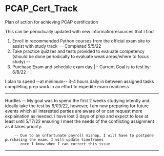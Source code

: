 # PCAP_Cert_Track
Plan of action for achieving PCAP certification

This can be periodically updated with new informatin/resources that I find

1) Enroll in recommended Python courses from the official exam site to assist with study track ---Completed 5/5/22
2) Take practice quizzes and tests provided to evaluate competency (should be done periodically to evaluate weak areas/where to focus study)
  -- 
3) Purchase Exam and schedule exam day   | - Current Goal is to test by: 6/8/22 - |

I plan to spend --at minimum-- 3-4 hours daily in between assigned tasks completing prep work in an effort to expedite exam readiness

****************************************************************************************************************************************

Hurdles -- My goal was to spend the first 2 weeks studying intently and ideally take the test by 6/03/22, however,
           I am now preparing for future events which all interested parties are aware of or can request more 
           explaination as needed. I have lost 3 days of prep and expect to lose at least until 5/17/22 ensuring
           I meet the needs of the conflicting assignment as it takes priority.
           
        -- Due to an unfortunate payroll mishap, I will have to postpone purchasing the exam. I will update timeframes 
           once I know when I can correct this issue
           
****************************************************************************************************************************************
